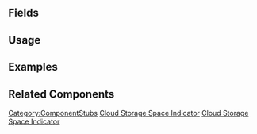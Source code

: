 <languages></languages> <translate>

## Fields

## Usage

## Examples

## Related Components

</translate>

[Category:ComponentStubs](Category:ComponentStubs "wikilink") [Cloud
Storage Space
Indicator](Category:Components{{#translation:}} "wikilink") [Cloud
Storage Space
Indicator](Category:Components:Cloud{{#translation:}} "wikilink")